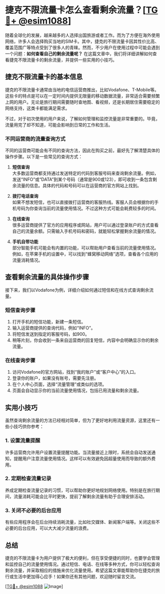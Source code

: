 # 捷克不限流量卡怎么查看剩余流量？[[TG💪+ @esim1088](https://t.me/s/esim1088)]

随着全球化的发展，越来越多的人选择出国旅游或者工作。而为了方便在海外使用网络，许多人会选择购买当地的SIM卡。其中，捷克的不限流量卡因其性价比高、覆盖范围广等特点受到了很多人的青睐。然而，不少用户在使用过程中可能会遇到一个问题：**如何查看自己的剩余流量呢？** 在这篇文章中，我们将详细讲解如何查看捷克不限流量卡的剩余流量，并提供一些实用的小技巧。

## 捷克不限流量卡的基本信息

捷克的不限流量卡通常由当地的电信运营商推出，比如Vodafone、T-Mobile等。这些卡的特点是可以在一定时间内提供无限量的移动数据流量，非常适合需要频繁上网的用户。无论是旅行期间需要随时查地图、看视频，还是长期居住需要稳定的网络支持，这类卡都能满足需求。

不过，对于初次使用的用户来说，了解如何管理和监控流量是非常重要的。毕竟，流量用完了却不知道，可能会影响到日常的工作和生活。

### 不同运营商的流量查询方式

不同的运营商可能会有不同的查询方法，因此在购买之前，最好先了解清楚具体的操作步骤。以下是一些常见的查询方式：

1. **短信查询**  
   大多数运营商都支持通过发送特定的代码到客服号码来查询剩余流量。例如，发送“INFO”或“DATA”到某个号码（通常是900或123），即可收到一条包含剩余流量的信息。具体的代码和号码可以在运营商的官方网站上找到。

2. **拨打电话查询**  
   如果不想发短信，也可以直接拨打运营商的客服热线。客服人员会根据你的手机号码为你查询当前的流量使用情况。不过这种方式可能会耗费较多的时间。

3. **在线查询**  
   很多运营商提供了官方的应用程序或网站，用户可以通过登录账户的方式查看自己的流量余额。只需输入手机号码和密码，就能轻松掌握剩余流量的情况。

4. **手机自带功能**  
   部分智能手机可能会有内置的功能，可以帮助用户查看当前的流量使用情况。例如，在苹果手机的设置中，可以找到“蜂窝移动网络”选项，查看各个应用的流量消耗情况。

## 查看剩余流量的具体操作步骤

接下来，我们以Vodafone为例，详细介绍如何通过短信和在线方式查询剩余流量。

### 短信查询步骤

1. 打开手机的短信功能，新建一条短信。
2. 输入运营商提供的查询代码，例如“INFO”。
3. 将短信发送到指定的客服号码，如900。
4. 稍等片刻，你会收到一条来自运营商的回复短信，内容中会明确显示你的剩余流量。

### 在线查询步骤

1. 访问Vodafone的官方网站，找到“我的账户”或“客户中心”的入口。
2. 登录你的账户，如果没有账号，需要先注册。
3. 在个人中心页面，选择“流量管理”或类似的选项。
4. 页面会自动显示你的当前流量使用情况，包括已用流量和剩余流量。

## 实用小技巧

虽然查询剩余流量的方法已经相对简单，但为了更好地利用流量资源，这里还有一些小技巧供你参考：

### 1. 设置流量提醒

许多运营商允许用户设置流量提醒功能。当流量接近上限时，系统会自动发送通知，提醒用户注意流量使用情况。这样可以有效避免因超量使用而导致的额外费用。

### 2. 定期检查流量记录

养成定期检查流量记录的习惯，可以帮助你更好地规划网络使用。特别是在旅行期间，流量消耗可能会比平时更快，提前了解剩余流量有助于合理安排活动。

### 3. 关闭不必要的后台应用

有些应用程序会在后台持续消耗流量，比如社交媒体、新闻客户端等。关闭这些不必要的后台应用，可以大大减少流量的浪费。

## 总结

捷克的不限流量卡为用户提供了极大的便利，但在享受便捷的同时，也要学会管理和监控自己的流量使用情况。通过短信、电话、在线等多种方式，你可以轻松查询剩余流量，并采取相应的措施来优化流量使用。希望这篇文章能帮助你在捷克的旅行或生活中更加得心应手！如果你还有其他问题，欢迎随时留言交流。

[[TG💪+ @esim1088](https://t.me/s/esim1088) ![Image](https://i.postimg.cc/4NQfJmqS/Snipaste-2025-05-13-00-14-12.png)]